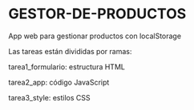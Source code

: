 # GESTOR-DE-PRODUCTOS
App web para gestionar productos con localStorage

Las tareas están divididas por ramas:

tarea1_formulario: estructura HTML

tarea2_app: código JavaScript

tarea3_style: estilos CSS


